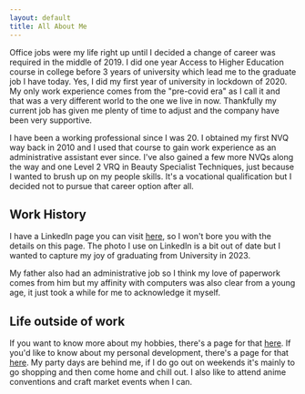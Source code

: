 ```yaml
---
layout: default
title: All About Me
---
```


[comment]: # (re-write this page later)

Office jobs were my life right up until I decided a change of career was required in the middle of 2019.  I did one year Access to Higher Education course in college before 3 years of university which lead me to the graduate job I have today.  Yes, I did my first year of university in lockdown of 2020.  My only work experience comes from the "pre-covid era" as I call it and that was a very different world to the one we live in now.  Thankfully my current job has given me plenty of time to adjust and the company have been very supportive.

I have been a working professional since I was 20.  I obtained my first NVQ way back in 2010 and I used that course to gain work experience as an administrative assistant ever since.  I've also gained a few more NVQs along the way and one Level 2 VRQ in Beauty Specialist Techniques, just because I wanted to brush up on my people skills.  It's a vocational qualification but I decided not to pursue that career option after all.

## Work History

I have a LinkedIn page you can visit <a href="https://www.linkedin.com/in/shelley-lay-932577b4/" target="_blank">here</a>, so I won't bore you with the details on this page. The photo I use on LinkedIn is a bit out of date but I wanted to capture my joy of graduating from University in 2023.

My father also had an administrative job so I think my love of paperwork comes from him but my affinity with computers was also clear from a young age, it just took a while for me to acknowledge it myself.

## Life outside of work

If you want to know more about my hobbies, there's a page for that [here](/interests). If you'd like to know about my personal development, there's a page for that [here](/personal-dev).  My party days are behind me, if I do go out on weekends it's mainly to go shopping and then come home and chill out.  I also like to attend anime conventions and craft market events when I can.